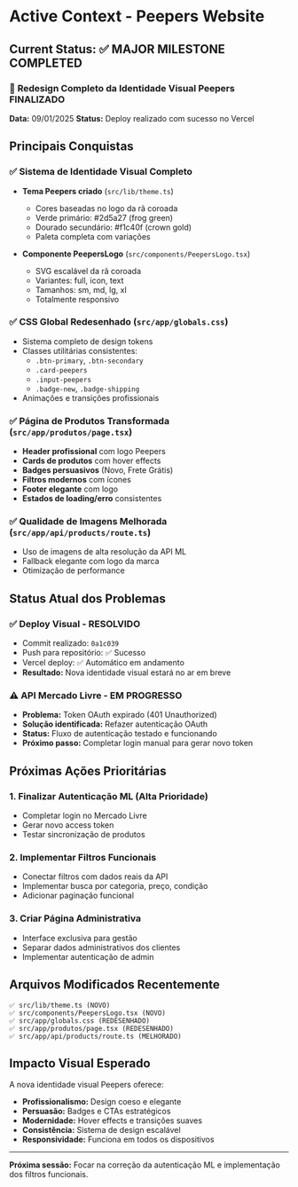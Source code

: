 # Active Context - Peepers Website

## Current Status: ✅ MAJOR MILESTONE COMPLETED

### 🎉 **Redesign Completo da Identidade Visual Peepers FINALIZADO**

**Data:** 09/01/2025
**Status:** Deploy realizado com sucesso no Vercel

## Principais Conquistas

### ✅ **Sistema de Identidade Visual Completo**
- **Tema Peepers criado** (`src/lib/theme.ts`)
  - Cores baseadas no logo da rã coroada
  - Verde primário: #2d5a27 (frog green)
  - Dourado secundário: #f1c40f (crown gold)
  - Paleta completa com variações

- **Componente PeepersLogo** (`src/components/PeepersLogo.tsx`)
  - SVG escalável da rã coroada
  - Variantes: full, icon, text
  - Tamanhos: sm, md, lg, xl
  - Totalmente responsivo

### ✅ **CSS Global Redesenhado** (`src/app/globals.css`)
- Sistema completo de design tokens
- Classes utilitárias consistentes:
  - `.btn-primary`, `.btn-secondary`
  - `.card-peepers`
  - `.input-peepers`
  - `.badge-new`, `.badge-shipping`
- Animações e transições profissionais

### ✅ **Página de Produtos Transformada** (`src/app/produtos/page.tsx`)
- **Header profissional** com logo Peepers
- **Cards de produtos** com hover effects
- **Badges persuasivos** (Novo, Frete Grátis)
- **Filtros modernos** com ícones
- **Footer elegante** com logo
- **Estados de loading/erro** consistentes

### ✅ **Qualidade de Imagens Melhorada** (`src/app/api/products/route.ts`)
- Uso de imagens de alta resolução da API ML
- Fallback elegante com logo da marca
- Otimização de performance

## Status Atual dos Problemas

### ✅ **Deploy Visual - RESOLVIDO**
- Commit realizado: `0a1c039`
- Push para repositório: ✅ Sucesso
- Vercel deploy: ✅ Automático em andamento
- **Resultado:** Nova identidade visual estará no ar em breve

### ⚠️ **API Mercado Livre - EM PROGRESSO**
- **Problema:** Token OAuth expirado (401 Unauthorized)
- **Solução identificada:** Refazer autenticação OAuth
- **Status:** Fluxo de autenticação testado e funcionando
- **Próximo passo:** Completar login manual para gerar novo token

## Próximas Ações Prioritárias

### 1. **Finalizar Autenticação ML** (Alta Prioridade)
- Completar login no Mercado Livre
- Gerar novo access token
- Testar sincronização de produtos

### 2. **Implementar Filtros Funcionais**
- Conectar filtros com dados reais da API
- Implementar busca por categoria, preço, condição
- Adicionar paginação funcional

### 3. **Criar Página Administrativa**
- Interface exclusiva para gestão
- Separar dados administrativos dos clientes
- Implementar autenticação de admin

## Arquivos Modificados Recentemente

```
✅ src/lib/theme.ts (NOVO)
✅ src/components/PeepersLogo.tsx (NOVO)  
✅ src/app/globals.css (REDESENHADO)
✅ src/app/produtos/page.tsx (REDESENHADO)
✅ src/app/api/products/route.ts (MELHORADO)
```

## Impacto Visual Esperado

A nova identidade visual Peepers oferece:
- **Profissionalismo:** Design coeso e elegante
- **Persuasão:** Badges e CTAs estratégicos
- **Modernidade:** Hover effects e transições suaves
- **Consistência:** Sistema de design escalável
- **Responsividade:** Funciona em todos os dispositivos

---

**Próxima sessão:** Focar na correção da autenticação ML e implementação dos filtros funcionais.
